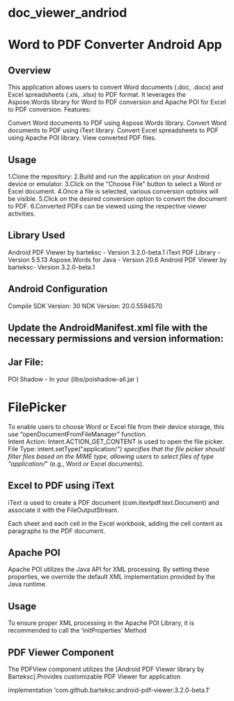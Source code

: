 # doc_viewer_andriod
# Word to PDF Converter Android App

## Overview

This application allows users to convert Word documents (.doc, .docx) and Excel spreadsheets (.xls, .xlsx) to PDF format. It leverages the Aspose.Words library for Word to PDF conversion and Apache POI for Excel to PDF conversion.
Features:

Convert Word documents to PDF using Aspose.Words library.
Convert Word documents to PDF using iText library.
Convert Excel spreadsheets to PDF using Apache POI library.
View converted PDF files.

## Usage

1.Clone the repository:
2.Build and run the application on your Android device or emulator.
3.Click on the "Choose File" button to select a Word or Excel document.
4.Once a file is selected, various conversion options will be visible.
5.Click on the desired conversion option to convert the document to PDF.
6.Converted PDFs can be viewed using the respective viewer activities.

## Library Used

Android PDF Viewer by barteksc - Version 3.2.0-beta.1
iText PDF Library - Version 5.5.13
Aspose.Words for Java - Version 20.6
Android PDF Viewer by barteksc- Version 3.2.0-beta.1


## Android Configuration

Compile SDK Version: 30
NDK Version: 20.0.5594570



## Update the AndroidManifest.xml file with the necessary permissions and version information:
<uses-permission android:name="android.permission.READ_EXTERNAL_STORAGE" />
<uses-permission android:name="android.permission.WRITE_EXTERNAL_STORAGE" /> 

## Jar File:
POI Shadow - In your (libs/poishadow-all.jar )

# FilePicker
To enable users to choose Word or Excel file from their device storage, this use “openDocumentFromFileManager” function.  
Intent Action: Intent.ACTION_GET_CONTENT is used to open the file picker.
File Type: intent.setType("application/*") specifies that the file picker should filter files based on the MIME type, allowing users to select files of type "application/*" (e.g., Word or Excel documents).

## Excel to PDF using iText

iText is used to create a PDF document (com.itextpdf.text.Document) and associate it with the FileOutputStream.

Each sheet and each cell in the Excel workbook, adding the cell content as paragraphs to the PDF document.

## Apache POI

Apache POI utilizes the Java API for XML processing. By setting these properties, we override the default XML implementation provided by the Java runtime.

## Usage
To ensure proper XML processing in the Apache POI Library, it is recommended to call the ‘initProperties’ Method

## PDF Viewer Component
The PDFView component utilizes the [Android PDF Viewer library by Barteksc].Provides customizable PDF Viewer for application

implementation 'com.github.barteksc:android-pdf-viewer:3.2.0-beta.1' 